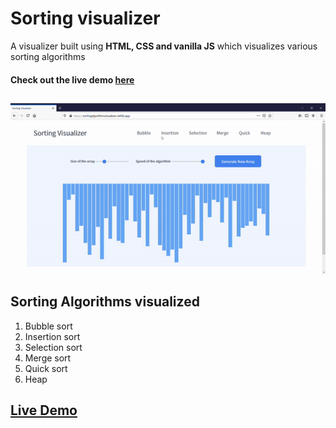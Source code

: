 # Sorting visualizer

A visualizer built using **HTML, CSS and vanilla JS** which visualizes various sorting algorithms

#### Check out the live demo [here](https://sortingalgorithmsvisualizer.netlify.app/)

## 
### 
![sorting visualizer output](./sortingvisualizer.gif)


## Sorting Algorithms visualized
1. Bubble sort
2. Insertion sort
3. Selection sort
4. Merge sort
5. Quick sort
6. Heap

##
## [Live Demo](https://sortingalgorithmsvisualizer.netlify.app/)
